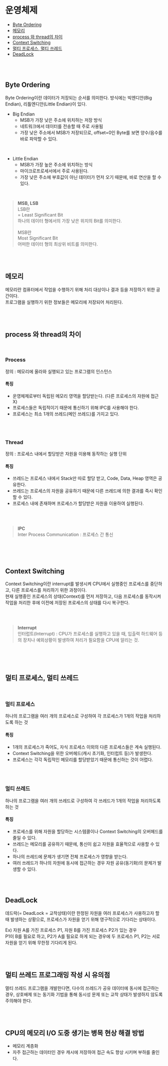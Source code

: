 # 운영체제

- [Byte Ordering](#byte-ordering)
- [메모리](#메모리)
- [process 와 thread의 차이](#process-와-thread의-차이)
- [Context Switching](#context-switching)
- [멀티 프로세스, 멀티 쓰레드](#-멀티-프로세스,-멀티-쓰레드)
- [DeadLock](#deadlock)

<br><br>

## Byte Ordering 

Byte Ordering이란 데이터가 저장되는 순서를 의미한다.
방식에는 빅엔디안(Big Endian), 리틀엔디안(Little Endian)이 있다.

- Big Endian
    - MSB가 가장 낮은 주소에 위치하는 저장 방식
    - 네트워크에서 데이터를 전송할 때 주로 사용됨
    - 가장 낮은 주소에서 MSB가 저장되므로, offset=0인 Byte를 보면 양수/음수를 바로 파악할 수 있다.

<br>

- Little Endian
    - MSB가 가장 높은 주소에 위치하는 방식
    - 마이크로프로세서에서 주로 사용된다.
    - 가장 낮은 주소에 부호값이 아닌 데이터가 먼저 오기 때문에, 바로 연산을 할 수 있다.

<br>

> **MSB, LSB** <br>
> LSB란 <br>
> = Least Significant Bit <br>
> 하나의 데이터 형에서의 가장 낮은 위치의 Bit를 의미한다.
> <br><br>
> MSB란 <br>
> Most Significant Bit <br>
> 어떠한 데이터 형의 최상위 비트를 의미한다.

<br><br>

## 메모리
메모리란 컴퓨터에서 작업을 수행하기 위해 처리 대상이나 결과 등을 저장하기 위한 공간이다. <br>
프로그램을 실행하기 위한 정보들은 메모리에 저장되어 처리된다.

<br><br>

## process 와 thread의 차이

<br>

### Process 

정의 : 메모리에 올라와 실행되고 있는 프로그램의 인스턴스

#### 특징

- 운영체제로부터 독립된 메모리 영역을 할당받는다. (다른 프로세스의 자원에 접근 X)
- 프로세스들은 독립적이기 때문에 통신하기 위해 IPC를 사용해야 한다.
- 프로세스는 최소 1개의 쓰레드(메인 쓰레드)를 가지고 있다. 

<br><br>

### Thread

정의 : 프로세스 내에서 할당받은 자원을 이용해 동작하는 실행 단위 

#### 특징

- 쓰레드는 프로세스 내에서 Stack만 따로 할당 받고, Code, Data, Heap 영역은 공유한다.
- 쓰레드는 프로세스의 자원을 공유하기 때문에 다른 쓰레드에 의한 결과를 즉시 확인할 수 있다.
- 프로세스 내에 존재하며 프로세스가 할당받은 자원을 이용하여 실행된다.


<br><br>

> **IPC** <br>
> Inter Process Communication : 프로세스 간 통신 

<br><br><br>

## Context Switching

Context Switching이란 interrupt를 발생시켜 CPU에서 실행중인 프로세스를 중단하고, 다른 프로세스를 처리하기 위한 과정이다. <br>
현재 실행중인 프로세스의 상태(Context)를 먼저 저장하고, 다음 프로세스를 동작시켜 작업을 처리한 후에 이전에 저장된 프로세스의 상태를 다시 복구한다. <br>

<br><br>

> **Interrupt** <br>
> 인터럽트(Interrupt) :  CPU가 프로세스를 실행하고 있을 때, 입출력 하드웨어 등의 장치나 예외상황이 발생하여 처리가 필요함을 CPU에 알리는 것.

<br><br><br>

## 멀티 프로세스, 멀티 쓰레드

<br>

### 멀티 프로세스

하나의 프로그램을 여러 개의 프로세스로 구성하여 각 프로세스가 1개의 작업을 처리하도록 하는 것

#### 특징

- 1개의 프로세스가 죽어도, 자식 프로세스 이외의 다른 프로세스들은 계속 실행된다.
- Context Switching을 위한 오버헤드(캐시 초기화, 인터럽트 등)가 발생한다.
- 프로세스는 각각 독립적인 메모리를 할당받았기 때문에 통신하는 것이 어렵다.

<br><br>

### 멀티 쓰레드

하나의 프로그램을 여러 개의 쓰레드로 구성하여 각 쓰레드가 1개의 작업을 처리하도록 하는 것

#### 특징

- 프로세스를 위해 자원을 할당하는 시스템콜이나 Context Switching의 오버헤드를 줄일 수 있다.
- 쓰레드는 메모리를 공유하기 때문에, 통신이 쉽고 자원을 효율적으로 사용할 수 있다.
- 하나의 쓰레드에 문제가 생기면 전체 프로세스가 영향을 받는다.
- 여러 쓰레드가 하나의 자원에 동시에 접근하는 경우 자원 공유(동기화)의 문제가 발생할 수 있다.

<br><br>

## DeadLock

데드락(= DeadLock = 교착상태)이란 한정된 자원을 여러 프로세스가 사용하고자 할 때 발생하는 상황으로, 프로세스가 자원을 얻기 위해 영구적으로 기다리는 상태이다.
<br>

Ex) 자원 A를 가진 프로세스 P1, 자원 B를 가진 프로세스 P2가 있는 경우 <br>
P1이 B를 필요로 하고, P2가 A를 필요로 하게 되는 경우에 두 프로세스 P1, P2는 서로 자원을 얻기 위해 무한정 기다리게 된다.

<br><br>

## 멀티 쓰레드 프로그래밍 작성 시 유의점

멀티 쓰레드 프로그램을 개발한다면, 다수의 쓰레드가 공유 데이터에 동시에 접근하는 경우, 상호배제 또는 동기화 기법을 통해 동시성 문제 또는 교착 상태가 발생하지 않도록 주의해야 한다.

<br><br>

## CPU의 메모리 I/O 도중 생기는 병목 현상 해결 방법

- 메모리 계층화
- 자주 접근하는 데이터인 경우 캐시에 저장하여 접근 속도 향상 시키며 부하를 줄인다.

<br><br>